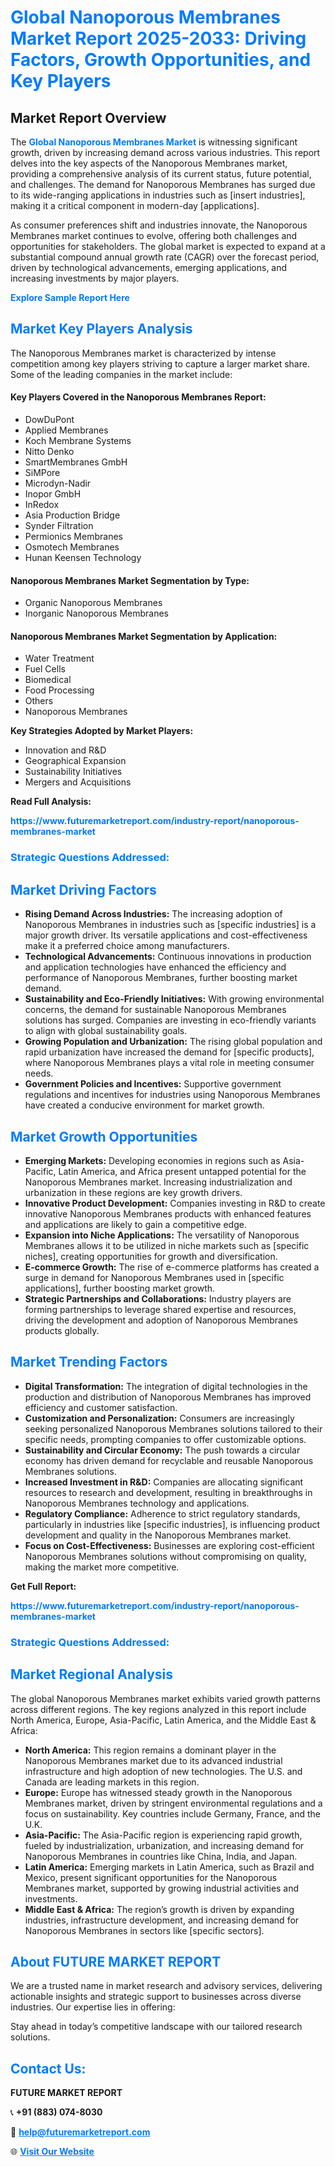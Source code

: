 <h1 style="color: #007BFF;">Global Nanoporous Membranes Market Report 2025-2033: Driving Factors, Growth Opportunities, and Key Players</h1>

<section id="overview">
<h2>Market Report Overview</h2>
<p>The <a href="https://www.futuremarketreport.com/industry-report/nanoporous-membranes-market" style="color: #007BFF; text-decoration: none;"><strong>Global Nanoporous Membranes Market</strong></a> is witnessing significant growth, driven by increasing demand across various industries. This report delves into the key aspects of the Nanoporous Membranes market, providing a comprehensive analysis of its current status, future potential, and challenges. The demand for Nanoporous Membranes has surged due to its wide-ranging applications in industries such as [insert industries], making it a critical component in modern-day [applications].</p>
<p>As consumer preferences shift and industries innovate, the Nanoporous Membranes market continues to evolve, offering both challenges and opportunities for stakeholders. The global market is expected to expand at a substantial compound annual growth rate (CAGR) over the forecast period, driven by technological advancements, emerging applications, and increasing investments by major players.</p>
</section>

<section id="overview">
<p><a href="https://www.futuremarketreport.com/request-sample/reportId=111770" style="color: #007BFF; text-decoration: none;"><strong>Explore Sample Report Here</strong></a></p>
</section>

<section id="key-players">
<h2 style="color: #007BFF;">Market Key Players Analysis</h2>
<p>The Nanoporous Membranes market is characterized by intense competition among key players striving to capture a larger market share. Some of the leading companies in the market include:</p>
<h4>Key Players Covered in the Nanoporous Membranes Report:</h4>
<ul><li>DowDuPont</li><li>Applied Membranes</li><li>Koch Membrane Systems</li><li>Nitto Denko</li><li>SmartMembranes GmbH</li><li>SiMPore</li><li>Microdyn-Nadir</li><li>Inopor GmbH</li><li>InRedox</li><li>Asia Production Bridge</li><li>Synder Filtration</li><li>Permionics Membranes</li><li>Osmotech Membranes</li><li>Hunan Keensen Technology</li></ul>
<h4>Nanoporous Membranes Market Segmentation by Type:</h4>
<ul><li>Organic Nanoporous Membranes</li><li>Inorganic Nanoporous Membranes</li></ul>

<h4>Nanoporous Membranes Market Segmentation by Application:</h4>
<ul><li>Water Treatment</li><li>Fuel Cells</li><li>Biomedical</li><li>Food Processing</li><li>Others</li><li>Nanoporous Membranes</li></ul>
<p><strong>Key Strategies Adopted by Market Players:</strong></p>
<ul>
<li>Innovation and R&D</li>
<li>Geographical Expansion</li>
<li>Sustainability Initiatives</li>
<li>Mergers and Acquisitions</li>
</ul>
</section>

<section>
<p><strong>Read Full Analysis: </strong></p><a href="https://www.futuremarketreport.com/industry-report/nanoporous-membranes-market" style="color: #007BFF; text-decoration: none;"><strong>https://www.futuremarketreport.com/industry-report/nanoporous-membranes-market</strong></a>
<h3 style="color: #007BFF;">Strategic Questions Addressed:</h3>
</section>

<section id="driving-factors">
<h2 style="color: #007BFF;">Market Driving Factors</h2>
<ul>
<li><strong>Rising Demand Across Industries:</strong> The increasing adoption of Nanoporous Membranes in industries such as [specific industries] is a major growth driver. Its versatile applications and cost-effectiveness make it a preferred choice among manufacturers.</li>
<li><strong>Technological Advancements:</strong> Continuous innovations in production and application technologies have enhanced the efficiency and performance of Nanoporous Membranes, further boosting market demand.</li>
<li><strong>Sustainability and Eco-Friendly Initiatives:</strong> With growing environmental concerns, the demand for sustainable Nanoporous Membranes solutions has surged. Companies are investing in eco-friendly variants to align with global sustainability goals.</li>
<li><strong>Growing Population and Urbanization:</strong> The rising global population and rapid urbanization have increased the demand for [specific products], where Nanoporous Membranes plays a vital role in meeting consumer needs.</li>
<li><strong>Government Policies and Incentives:</strong> Supportive government regulations and incentives for industries using Nanoporous Membranes have created a conducive environment for market growth.</li>
</ul>
</section>

<section id="growth-opportunities">
<h2 style="color: #007BFF;">Market Growth Opportunities</h2>
<ul>
<li><strong>Emerging Markets:</strong> Developing economies in regions such as Asia-Pacific, Latin America, and Africa present untapped potential for the Nanoporous Membranes market. Increasing industrialization and urbanization in these regions are key growth drivers.</li>
<li><strong>Innovative Product Development:</strong> Companies investing in R&D to create innovative Nanoporous Membranes products with enhanced features and applications are likely to gain a competitive edge.</li>
<li><strong>Expansion into Niche Applications:</strong> The versatility of Nanoporous Membranes allows it to be utilized in niche markets such as [specific niches], creating opportunities for growth and diversification.</li>
<li><strong>E-commerce Growth:</strong> The rise of e-commerce platforms has created a surge in demand for Nanoporous Membranes used in [specific applications], further boosting market growth.</li>
<li><strong>Strategic Partnerships and Collaborations:</strong> Industry players are forming partnerships to leverage shared expertise and resources, driving the development and adoption of Nanoporous Membranes products globally.</li>
</ul>
</section>

<section id="trending-factors">
<h2 style="color: #007BFF;">Market Trending Factors</h2>
<ul>
<li><strong>Digital Transformation:</strong> The integration of digital technologies in the production and distribution of Nanoporous Membranes has improved efficiency and customer satisfaction.</li>
<li><strong>Customization and Personalization:</strong> Consumers are increasingly seeking personalized Nanoporous Membranes solutions tailored to their specific needs, prompting companies to offer customizable options.</li>
<li><strong>Sustainability and Circular Economy:</strong> The push towards a circular economy has driven demand for recyclable and reusable Nanoporous Membranes solutions.</li>
<li><strong>Increased Investment in R&D:</strong> Companies are allocating significant resources to research and development, resulting in breakthroughs in Nanoporous Membranes technology and applications.</li>
<li><strong>Regulatory Compliance:</strong> Adherence to strict regulatory standards, particularly in industries like [specific industries], is influencing product development and quality in the Nanoporous Membranes market.</li>
<li><strong>Focus on Cost-Effectiveness:</strong> Businesses are exploring cost-efficient Nanoporous Membranes solutions without compromising on quality, making the market more competitive.</li>
</ul>
</section>

<section>
<p><strong>Get Full Report: </strong></p><a href="https://www.futuremarketreport.com/industry-report/nanoporous-membranes-market" style="color: #007BFF; text-decoration: none;"><strong>https://www.futuremarketreport.com/industry-report/nanoporous-membranes-market</strong></a>
<h3 style="color: #007BFF;">Strategic Questions Addressed:</h3>
</section>


<section id="regional-analysis">
<h2 style="color: #007BFF;">Market Regional Analysis</h2>
<p>The global Nanoporous Membranes market exhibits varied growth patterns across different regions. The key regions analyzed in this report include North America, Europe, Asia-Pacific, Latin America, and the Middle East & Africa:</p>
<ul>
<li><strong>North America:</strong> This region remains a dominant player in the Nanoporous Membranes market due to its advanced industrial infrastructure and high adoption of new technologies. The U.S. and Canada are leading markets in this region.</li>
<li><strong>Europe:</strong> Europe has witnessed steady growth in the Nanoporous Membranes market, driven by stringent environmental regulations and a focus on sustainability. Key countries include Germany, France, and the U.K.</li>
<li><strong>Asia-Pacific:</strong> The Asia-Pacific region is experiencing rapid growth, fueled by industrialization, urbanization, and increasing demand for Nanoporous Membranes in countries like China, India, and Japan.</li>
<li><strong>Latin America:</strong> Emerging markets in Latin America, such as Brazil and Mexico, present significant opportunities for the Nanoporous Membranes market, supported by growing industrial activities and investments.</li>
<li><strong>Middle East & Africa:</strong> The region’s growth is driven by expanding industries, infrastructure development, and increasing demand for Nanoporous Membranes in sectors like [specific sectors].</li>
</ul>
</section>

<footer>
<h2 style="color: #007BFF;">About FUTURE MARKET REPORT</h2>
<p>We are a trusted name in market research and advisory services, delivering actionable insights and strategic support to businesses across diverse industries. Our expertise lies in offering:</p>

<p>Stay ahead in today’s competitive landscape with our tailored research solutions.</p>

<h2 style="color: #007BFF;">Contact Us:</h2>
<p><strong>FUTURE MARKET REPORT</strong></p>
<p>📞 <strong>+91 (883) 074-8030</strong></p>
<p>📧 <strong><a href="mailto:help@futuremarketreport.com" style="color: #007BFF;">help@futuremarketreport.com</a></strong></p>
<p>🌐 <strong><a href="https://www.futuremarketreport.com/" style="color: #007BFF;">Visit Our Website</a></strong></p>
</footer>